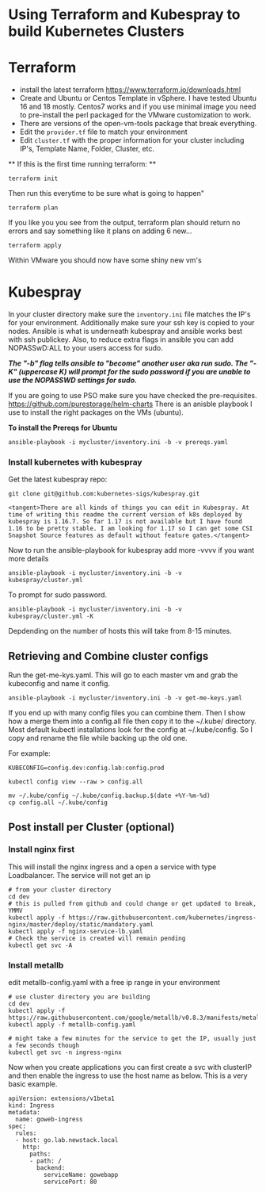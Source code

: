 # Using Terraform and Kubespray to build Kubernetes Clusters

# Terraform
- install the latest terraform https://www.terraform.io/downloads.html
- Create and Ubuntu or Centos Template in vSphere. I have tested Ubuntu 16 and 18 mostly. Centos7 works and if you use minimal image you need to pre-install the perl packaged for the VMware customization to work.
- There are versions of the open-vm-tools package that break everything.
- Edit the ```provider.tf``` file to match your environment
- Edit ```cluster.tf``` with the proper information for your cluster including IP's, Template Name, Folder, Cluster, etc.


** If this is the first time running terraform: **
```
terraform init
```
Then run this everytime to be sure what is going to happen"
```
terraform plan
```
If you like you you see from the output, terraform plan should return no errors and say something like it plans on adding 6 new...
```
terraform apply
```
Within VMware you should now have some shiny new vm's

# Kubespray
In your cluster directory make sure the ```inventory.ini```  file matches the IP's for your environment. Additionally make sure your ssh key is copied to your nodes. Ansible is what is underneath kubespray and ansible works best with ssh publickey. Also, to reduce extra flags in ansible you can add NOPASSwD:ALL to your users access for sudo.

***The "-b" flag tells ansible to "become" another user aka run sudo. The "-K" (uppercase K) will prompt for the sudo password if you are unable to use the NOPASSWD settings for sudo.***

If you are going to use PSO make sure you have checked the pre-requisites.
https://github.com/purestorage/helm-charts
There is an anisble playbook I use to install the right packages on the VMs (ubuntu).

**To install the Prereqs for Ubuntu**
```
ansible-playbook -i mycluster/inventory.ini -b -v prereqs.yaml
```
### Install kubernetes with kubespray
Get the latest kubespray repo:
```
git clone git@github.com:kubernetes-sigs/kubespray.git
```
```<tangent>There are all kinds of things you can edit in Kubespray. At time of writing this readme the current version of k8s deployed by kubespray is 1.16.7. So far 1.17 is not available but I have found 1.16 to be pretty stable. I am looking for 1.17 so I can get some CSI Snapshot Source features as default without feature gates.</tangent>```

Now to run the ansible-playbook for kubespray add more -vvvv if you want more details
```
ansible-playbook -i mycluster/inventory.ini -b -v kubespray/cluster.yml
```
To prompt for sudo password.
```
ansible-playbook -i mycluster/inventory.ini -b -v kubespray/cluster.yml -K
```
Depdending on the number of hosts this will take from 8-15 minutes.

## Retrieving  and Combine cluster configs
Run the get-me-kys.yaml. This will go to each master vm and grab the kubeconfig and name it config.<master host name>

```
ansible-playbook -i mycluster/inventory.ini -b -v get-me-keys.yaml
```

If you end up with many config files you can combine them. Then I show how a merge them into a config.all file then copy it to the ~/.kube/ directory. Most default kubectl installations look for the config at ~/.kube/config. So I copy and rename the file while backing up the old one.

For example:
```
KUBECONFIG=config.dev:config.lab:config.prod

kubectl config view --raw > config.all

mv ~/.kube/config ~/.kube/config.backup.$(date +%Y-%m-%d)
cp config.all ~/.kube/config
```

## Post install per Cluster (optional)
### Install nginx first
This will install the nginx ingress and a open a service with type Loadbalancer. The service will not get an ip
```
# from your cluster directory
cd dev
# this is pulled from github and could change or get updated to break, YMMV
kubectl apply -f https://raw.githubusercontent.com/kubernetes/ingress-nginx/master/deploy/static/mandatory.yaml
kubectl apply -f nginx-service-lb.yaml
# Check the service is created will remain pending
kubectl get svc -A
```
### Install metallb
edit metallb-config.yaml with a free ip range in your environment

```
# use cluster directory you are building
cd dev
kubectl apply -f https://raw.githubusercontent.com/google/metallb/v0.8.3/manifests/metallb.yaml
kubectl apply -f metallb-config.yaml

# might take a few minutes for the service to get the IP, usually just a few seconds though
kubectl get svc -n ingress-nginx

```
Now when you create applications you can first create a svc with clusterIP and then enable the ingress to use the host name as below. This is a very basic example.

```
apiVersion: extensions/v1beta1
kind: Ingress
metadata:
  name: goweb-ingress
spec:
  rules:
  - host: go.lab.newstack.local
    http:
      paths:
      - path: /
        backend:
          serviceName: gowebapp
          servicePort: 80
```
